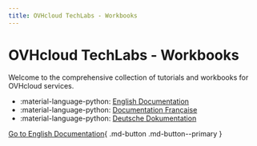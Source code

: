 ```yaml
---
title: OVHcloud TechLabs - Workbooks
---
```


# OVHcloud TechLabs - Workbooks

Welcome to the comprehensive collection of tutorials and workbooks for OVHcloud services.

<div class="grid cards" markdown>

- :material-language-python: [English Documentation](/ovhcloud-workbooks/en/)
- :material-language-python: [Documentation Française](/ovhcloud-workbooks/fr/)
- :material-language-python: [Deutsche Dokumentation](/ovhcloud-workbooks/de/)

</div>

[Go to English Documentation](/ovhcloud-workbooks/en/){ .md-button .md-button--primary }

